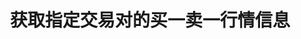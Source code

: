 ---
title: 获取指定交易对的买一卖一行情信息
position_number: 18
type: get
description: /v1/future-u/market/public/q/ticker/book
parameters:
    -
        name: symbol
        type: string
        mandatory: true
        default: N/A
        description: 交易对
        ranges:
content_markdown: 注：**此方法不需要签名**
left_code_blocks:
    -
        code_block: "public void getTickerBokk() {\r\n\tString text = HttpUtil.get(URL + \"/data/api//v1/future-u/market/public/q/ticker/book?symbol=btc_usdt\");\r\n\tSystem.out.println(text);\r\n}"
        title: Java
        language: java
right_code_blocks:
  - code_block: |-
      {
        "msgInfo": {
          "code": "",
          "msg": ""
        },
        "msg": "",
        "data": {
          "ap": "", //卖一价格
          "aq": "", //卖一数量
          "bp": "", //买一价格
          "bq": "", //买一数量
          "s": "", //交易对
          "t": 0 //时间
        },
        "code": 200
      }
    title: Response
    language: json
---